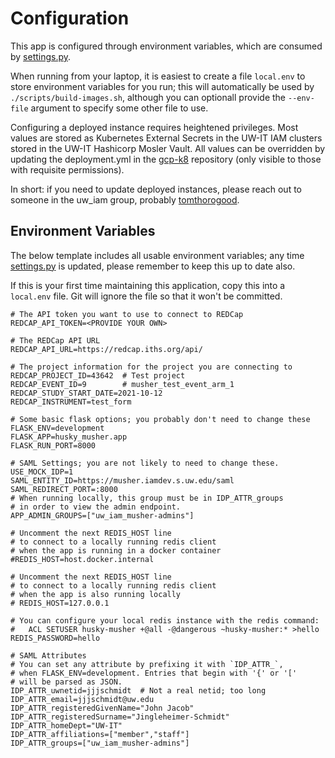 # Configuration

This app is configured through environment variables, which are consumed
by [settings.py](../husky_musher/settings.py).

When running from your laptop, it is easiest to create a file `local.env` to store
environment variables for you run; this will automatically be used by
`./scripts/build-images.sh`, although you can optionall provide the `--env-file` 
argument to specify some other file to use.

Configuring a deployed instance requires heightened privileges. Most values are 
stored as Kubernetes External Secrets in the UW-IT IAM clusters stored in the UW-IT 
Hashicorp Mosler Vault. All values can be overridden by updating the deployment.yml in
the [gcp-k8](https://github.com/uwit-mci-iam/gcp-k8) repository (only visible to those 
with requisite permissions).

In short: if you need to update deployed instances, please reach out to someone in 
the uw_iam group, probably [tomthorogood](https://www.github.com/tomthorogood).


## Environment Variables

The below template includes all usable environment variables; 
any time [settings.py](../husky_musher/settings.py) is updated, please
remember to keep this up to date also.

If this is your first time maintaining this application,
copy this into a `local.env` file. Git will ignore the file
so that it won't be committed.

```
# The API token you want to use to connect to REDCap
REDCAP_API_TOKEN=<PROVIDE YOUR OWN>

# The REDCap API URL
REDCAP_API_URL=https://redcap.iths.org/api/

# The project information for the project you are connecting to
REDCAP_PROJECT_ID=43642  # Test project
REDCAP_EVENT_ID=9        # musher_test_event_arm_1
REDCAP_STUDY_START_DATE=2021-10-12
REDCAP_INSTRUMENT=test_form

# Some basic flask options; you probably don't need to change these
FLASK_ENV=development
FLASK_APP=husky_musher.app
FLASK_RUN_PORT=8000

# SAML Settings; you are not likely to need to change these.
USE_MOCK_IDP=1
SAML_ENTITY_ID=https://musher.iamdev.s.uw.edu/saml
SAML_REDIRECT_PORT=:8000
# When running locally, this group must be in IDP_ATTR_groups
# in order to view the admin endpoint.
APP_ADMIN_GROUPS=["uw_iam_musher-admins"]

# Uncomment the next REDIS_HOST line
# to connect to a locally running redis client
# when the app is running in a docker container
#REDIS_HOST=host.docker.internal

# Uncomment the next REDIS_HOST line
# to connect to a locally running redis client
# when the app is also running locally
# REDIS_HOST=127.0.0.1

# You can configure your local redis instance with the redis command:
#   ACL SETUSER husky-musher +@all -@dangerous ~husky-musher:* >hello
REDIS_PASSWORD=hello

# SAML Attributes
# You can set any attribute by prefixing it with `IDP_ATTR_`, 
# when FLASK_ENV=development. Entries that begin with '{' or '[' 
# will be parsed as JSON.
IDP_ATTR_uwnetid=jjjschmidt  # Not a real netid; too long
IDP_ATTR_email=jjjschmidt@uw.edu 
IDP_ATTR_registeredGivenName="John Jacob"
IDP_ATTR_registeredSurname="Jingleheimer-Schmidt"
IDP_ATTR_homeDept="UW-IT"
IDP_ATTR_affiliations=["member","staff"]
IDP_ATTR_groups=["uw_iam_musher-admins"]
